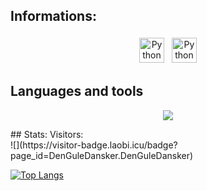 ## Informations:
<p align="center">
 <a href="https://linkedin.com/in/chi-linh-mac" target="_blank" rel="noopener noreferrer"> <img src="https://cdn.jsdelivr.net/npm/simple-icons@v3/icons/linkedin.svg" alt="Python" height="40" style="vertical-align:top; margin:4px"></a>
 <a href="mailto:chilinhm@gmail.com"> <img src="https://cdn.jsdelivr.net/npm/simple-icons@v3/icons/gmail.svg" alt="Python" height="40" style="vertical-align:top; margin:4px"></a>
</p>

## Languages and tools
<p align="center">
  <a href="https://skillicons.dev">
    <img src="https://skillicons.dev/icons?i=cs,html,css,azure,mongodb,postgres" />
  </a>
</p>
## Stats:
Visitors: <br />
![](https://visitor-badge.laobi.icu/badge?page_id=DenGuleDansker.DenGuleDansker)

[![Top Langs](https://github-readme-stats-git-masterrstaa-rickstaa.vercel.app/api/top-langs/?username=denguledansker&theme=transparent)](https://github.com/denguledansker/github-readme-stats)
